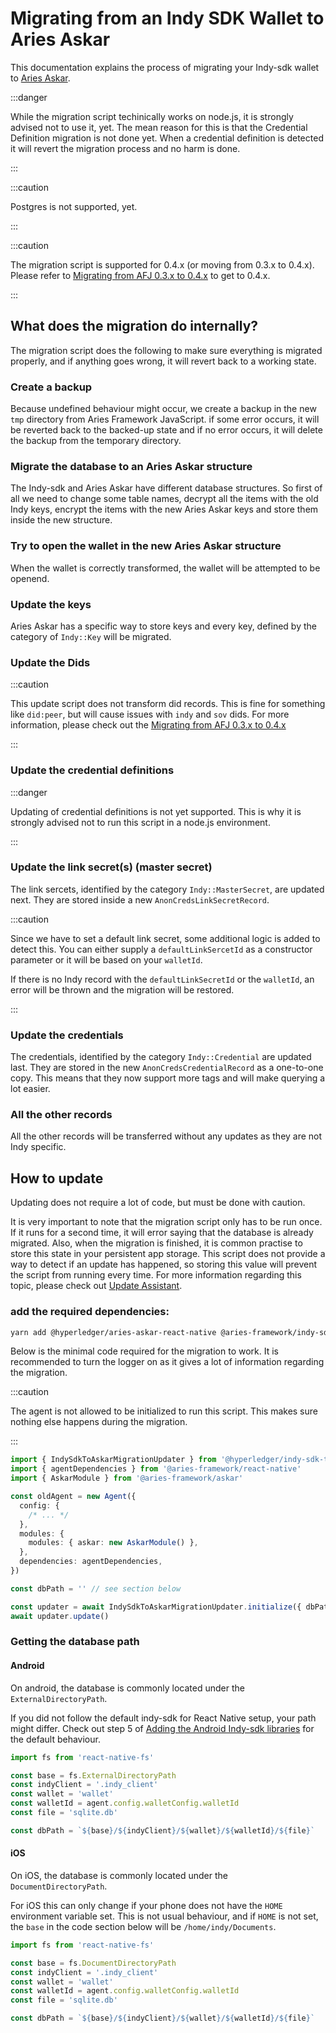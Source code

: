 # Migrating from an Indy SDK Wallet to Aries Askar

This documentation explains the process of migrating your Indy-sdk wallet to
[Aries Askar](https://github.com/hyperledger/aries-askar).

:::danger

While the migration script techinically works on node.js, it is strongly
advised not to use it, yet. The mean reason for this is that the Credential
Definition migration is not done yet. When a credential definition is detected
it will revert the migration process and no harm is done.

:::

:::caution

Postgres is not supported, yet.

:::

:::caution

The migration script is supported for 0.4.x (or moving from 0.3.x to 0.4.x).
Please refer to [Migrating from AFJ 0.3.x to 0.4.x](./versions/0.3-to-0.4.md)
to get to 0.4.x.

:::

## What does the migration do internally?

The migration script does the following to make sure everything is migrated
properly, and if anything goes wrong, it will revert back to a working state.

### Create a backup

Because undefined behaviour might occur, we create a backup in the new `tmp`
directory from Aries Framework JavaScript. if some error occurs, it will be
reverted back to the backed-up state and if no error occurs, it will delete the
backup from the temporary directory.

### Migrate the database to an Aries Askar structure

The Indy-sdk and Aries Askar have different database structures. So first of
all we need to change some table names, decrypt all the items with the old Indy
keys, encrypt the items with the new Aries Askar keys and store them inside the
new structure.

### Try to open the wallet in the new Aries Askar structure

When the wallet is correctly transformed, the wallet will be attempted to be
openend.

### Update the keys

Aries Askar has a specific way to store keys and every key, defined by the
category of `Indy::Key` will be migrated.

### Update the Dids

:::caution

This update script does not transform did records. This is fine for something
like `did:peer`, but will cause issues with `indy` and `sov` dids. For more
information, please check out the [Migrating from AFJ 0.3.x to
0.4.x](./versions/0.3-to-0.4.md#removal-of-publicdidseed-and-publicdid)

:::

### Update the credential definitions

:::danger

Updating of credential definitions is not yet supported. This is why it is
strongly advised not to run this script in a node.js environment.

:::

### Update the link secret(s) (master secret)

The link sercets, identified by the category `Indy::MasterSecret`, are updated
next. They are stored inside a new `AnonCredsLinkSecretRecord`.

:::caution

Since we have to set a default link secret, some additional logic is added to
detect this. You can either supply a `defaultLinkSercetId` as a constructor
parameter or it will be based on your `walletId`.

If there is no Indy record with the `defaultLinkSecretId` or the `walletId`, an
error will be thrown and the migration will be restored.

:::

### Update the credentials

The credentials, identified by the category `Indy::Credential` are updated
last. They are stored in the new `AnonCredsCredentialRecord` as a one-to-one
copy. This means that they now support more tags and will make querying a lot
easier.

### All the other records

All the other records will be transferred without any updates as they are not
Indy specific.

## How to update

Updating does not require a lot of code, but must be done with caution.

It is very important to note that the migration script only has to be run once.
If it runs for a second time, it will error saying that the database is already
migrated. Also, when the migration is finished, it is common practise to store
this state in your persistent app storage. This script does not provide a way
to detect if an update has happened, so storing this value will prevent the
script from running every time. For more information regarding this topic,
please check out [Update
Assistant](./update-assistant.md#storing-the-agent-storage-version-outside-of-the-agent-storage).

### add the required dependencies:

```sh
yarn add @hyperledger/aries-askar-react-native @aries-framework/indy-sdk-to-askar-migration react-native-fs
```

Below is the minimal code required for the migration to work. It is recommended
to turn the logger on as it gives a lot of information regarding the migration.

:::caution

The agent is not allowed to be initialized to run this script. This makes sure
nothing else happens during the migration.

:::

```typescript
import { IndySdkToAskarMigrationUpdater } from '@hyperledger/indy-sdk-to-askar-migration'
import { agentDependencies } from '@aries-framework/react-native'
import { AskarModule } from '@aries-framework/askar'

const oldAgent = new Agent({
  config: {
    /* ... */
  },
  modules: {
    modules: { askar: new AskarModule() },
  },
  dependencies: agentDependencies,
})

const dbPath = '' // see section below

const updater = await IndySdkToAskarMigrationUpdater.initialize({ dbPath, agent })
await updater.update()
```

### Getting the database path

#### Android

On android, the database is commonly located under the `ExternalDirectoryPath`.

If you did not follow the default indy-sdk for React Native setup, your path
might differ. Check out step 5 of [Adding the Android Indy-sdk
libraries](../getting-started/installation/react-native/android.md#adding-the-android-indy-sdk-libaries)
for the default behaviour.

```typescript
import fs from 'react-native-fs'

const base = fs.ExternalDirectoryPath
const indyClient = '.indy_client'
const wallet = 'wallet'
const walletId = agent.config.walletConfig.walletId
const file = 'sqlite.db'

const dbPath = `${base}/${indyClient}/${wallet}/${walletId}/${file}`
```

#### iOS

On iOS, the database is commonly located under the `DocumentDirectoryPath`.

For iOS this can only change if your phone does not have the `HOME` environment
variable set. This is not usual behaviour, and if `HOME` is not set, the `base`
in the code section below will be `/home/indy/Documents`.

```typescript
import fs from 'react-native-fs'

const base = fs.DocumentDirectoryPath
const indyClient = '.indy_client'
const wallet = 'wallet'
const walletId = agent.config.walletConfig.walletId
const file = 'sqlite.db'

const dbPath = `${base}/${indyClient}/${wallet}/${walletId}/${file}`
```
